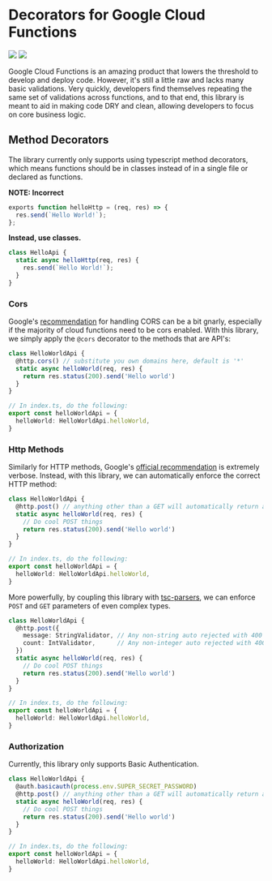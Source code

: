 # Decorators for Google Cloud Functions

![](https://img.shields.io/npm/v/gcf-decorators.svg)
![](https://img.shields.io/bundlephobia/minzip/gcf-decorators.svg)

Google Cloud Functions is an amazing product that lowers the threshold to develop and deploy code. However, it's still a little raw and lacks many basic validations. Very quickly, developers find themselves repeating the same set of validations across functions, and to that end, this library is meant to aid in making code DRY and clean, allowing developers to focus on core business logic.

## Method Decorators

The library currently only supports using typescript method decorators, which means functions should be in classes instead of in a single file or declared as functions.

**NOTE: Incorrect**

```typescript
exports function helloHttp = (req, res) => {
  res.send(`Hello World!`);
};
```

**Instead, use classes.**

```typescript
class HelloApi {
  static async helloHttp(req, res) {
    res.send(`Hello World!`);
  }
}
```

### Cors

Google's [recommendation](https://cloud.google.com/functions/docs/writing/http#functions_http_cors-nodejs) for handling CORS can be a bit gnarly, especially if the majority of cloud functions need to be cors enabled. With this library, we simply apply the `@cors` decorator to the methods that are API's:

```typescript
class HelloWorldApi {
  @http.cors() // substitute you own domains here, default is '*'
  static async helloWorld(req, res) {
    return res.status(200).send('Hello world')
  }
}

// In index.ts, do the following:
export const helloWorldApi = {
  helloWorld: HelloWorldApi.helloWorld,
}
```

### Http Methods

Similarly for HTTP methods, Google's [official recommendation](https://github.com/GoogleCloudPlatform/nodejs-docs-samples/blob/master/functions/http/index.js) is extremely verbose. Instead, with this library, we can automatically enforce the correct HTTP method:

```typescript
class HelloWorldApi {
  @http.post() // anything other than a GET will automatically return a 404, with empty json
  static async helloWorld(req, res) {
    // Do cool POST things
    return res.status(200).send('Hello world')
  }
}

// In index.ts, do the following:
export const helloWorldApi = {
  helloWorld: HelloWorldApi.helloWorld,
}
```

More powerfully, by coupling this library with [tsc-parsers](https://www.npmjs.com/package/tsc-parsers), we can enforce `POST` and `GET` parameters of even complex types.

```typescript
class HelloWorldApi {
  @http.post({
    message: StringValidator, // Any non-string auto rejected with 400
    count: IntValidator,      // Any non-integer auto rejected with 400
  })
  static async helloWorld(req, res) {
    // Do cool POST things
    return res.status(200).send('Hello world')
  }
}

// In index.ts, do the following:
export const helloWorldApi = {
  helloWorld: HelloWorldApi.helloWorld,
}
```

### Authorization

Currently, this library only supports Basic Authentication.

```typescript
class HelloWorldApi {
  @auth.basicauth(process.env.SUPER_SECRET_PASSWORD)
  @http.post() // anything other than a GET will automatically return a 404, with empty json
  static async helloWorld(req, res) {
    // Do cool POST things
    return res.status(200).send('Hello world')
  }
}

// In index.ts, do the following:
export const helloWorldApi = {
  helloWorld: HelloWorldApi.helloWorld,
}
```